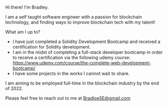 Hi there! I'm Bradley.

I am a self taught software engineer with a passion for blockchain technology, and finding ways to improve blockchain tech with my talent!

What am I up to?

- I have just completed a Solidity Development Bootcamp and received a certification for Solidity development.
- I am in the midst of completing a full-stack developer bootcamp in order to receive a certification via the following udemy course: https://www.udemy.com/course/the-complete-web-development-bootcamp/
- I have some projects in the works I cannot wait to share.

I am aiming to be employed full-time in the blockchain industry by the end of 2022.

Please feel free to reach out to me at BradloeSE@gmail.com

<!---
BradloeSE/BradloeSE is a ✨ special ✨ repository because its `README.md` (this file) appears on your GitHub profile.
You can click the Preview link to take a look at your changes.
--->
